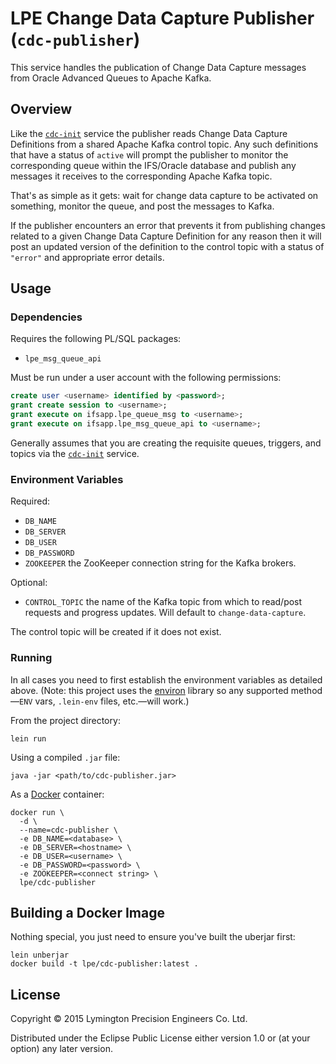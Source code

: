 # LPE Change Data Capture Publisher (`cdc-publisher`)

This service handles the publication of Change Data Capture messages
from Oracle Advanced Queues to Apache Kafka.

## Overview

Like the [`cdc-init`](../cdc-init) service the publisher reads Change
Data Capture Definitions from a shared Apache Kafka control topic. Any
such definitions that have a status of `active` will prompt the
publisher to monitor the corresponding queue within the IFS/Oracle
database and publish any messages it receives to the corresponding
Apache Kafka topic.

That's as simple as it gets: wait for change data capture to be
activated on something, monitor the queue, and post the messages to
Kafka.

If the publisher encounters an error that prevents it from publishing
changes related to a given Change Data Capture Definition for any
reason then it will post an updated version of the definition to the
control topic with a status of `"error"` and appropriate error details.

## Usage

### Dependencies

Requires the following PL/SQL packages:

* `lpe_msg_queue_api`

Must be run under a user account with the following permissions:

```sql
create user <username> identified by <password>;
grant create session to <username>;
grant execute on ifsapp.lpe_queue_msg to <username>;
grant execute on ifsapp.lpe_msg_queue_api to <username>;
```

Generally assumes that you are creating the requisite queues,
triggers, and topics via the [`cdc-init`](../cdc-init) service.

### Environment Variables

Required:

* `DB_NAME`
* `DB_SERVER`
* `DB_USER`
* `DB_PASSWORD`
* `ZOOKEEPER` the ZooKeeper connection string for the Kafka brokers.

Optional:

* `CONTROL_TOPIC` the name of the Kafka topic from which to read/post
  requests and progress updates. Will default to `change-data-capture`.

The control topic will be created if it does not exist.

### Running

In all cases you need to first establish the environment variables as
detailed above. (Note: this project uses the [environ] library so any
supported method—`ENV` vars, `.lein-env` files, etc.—will work.)

From the project directory:

    lein run

Using a compiled `.jar` file:

    java -jar <path/to/cdc-publisher.jar>

As a [Docker] container:

    docker run \
      -d \
      --name=cdc-publisher \
      -e DB_NAME=<database> \
      -e DB_SERVER=<hostname> \
      -e DB_USER=<username> \
      -e DB_PASSWORD=<password> \
      -e ZOOKEEPER=<connect string> \
      lpe/cdc-publisher

[environ]: https://github.com/weavejester/environ
[Docker]: https://www.docker.com/

## Building a Docker Image

Nothing special, you just need to ensure you've built the uberjar first:

    lein unberjar
    docker build -t lpe/cdc-publisher:latest .

## License

Copyright © 2015 Lymington Precision Engineers Co. Ltd.

Distributed under the Eclipse Public License either version 1.0 or (at
your option) any later version.
